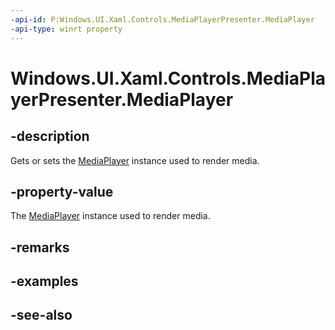 ```yaml
---
-api-id: P:Windows.UI.Xaml.Controls.MediaPlayerPresenter.MediaPlayer
-api-type: winrt property
---
```


<!-- Property syntax
public Windows.Media.Playback.MediaPlayer MediaPlayer { get;  set; }
-->

# Windows.UI.Xaml.Controls.MediaPlayerPresenter.MediaPlayer

## -description
Gets or sets the [MediaPlayer](../windows.media.playback/mediaplayer.md) instance used to render media.


## -property-value
The [MediaPlayer](../windows.media.playback/mediaplayer.md) instance used to render media.

## -remarks

## -examples

## -see-also
